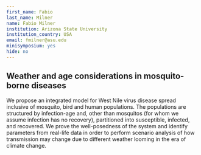 ```yaml
---
first_name: Fabio
last_name: Milner
name: Fabio Milner
institution: Arizona State University
institution_country: USA
email: fmilner@asu.edu
minisymposium: yes
hide: no
---
```


## Weather and age considerations in mosquito-borne diseases

We propose an integrated model for West Nile virus disease spread inclusive of mosquito, bird and human populations. The populations are structured by infection-age and, other than mosquitos (for whom we assume infection has no recovery), partitioned into susceptible, infected, and recovered. We prove the well-posedness of the system and identify parameters from real-life data in order to perform scenario analysis of how transmission may change due to different weather looming in the era of climate change.


